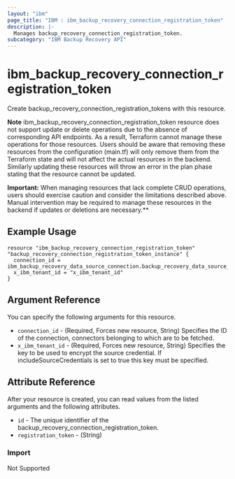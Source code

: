 ```yaml
---
layout: "ibm"
page_title: "IBM : ibm_backup_recovery_connection_registration_token"
description: |-
  Manages backup_recovery_connection_registration_token.
subcategory: "IBM Backup Recovery API"
---
```


# ibm_backup_recovery_connection_registration_token

Create backup_recovery_connection_registration_tokens with this resource.

**Note**
ibm_backup_recovery_connection_registration_token resource does not support update or delete operations due to the absence of corresponding API endpoints. As a result, Terraform cannot manage these operations for those resources. Users should be aware that removing these resources from the configuration (main.tf) will only remove them from the Terraform state and will not affect the actual resources in the backend. Similarly updating these resources will throw an error in the plan phase stating that the resource cannot be updated.

**Important:** When managing resources that lack complete CRUD operations, users should exercise caution and consider the limitations described above. Manual intervention may be required to manage these resources in the backend if updates or deletions are necessary.**

## Example Usage

```hcl
resource "ibm_backup_recovery_connection_registration_token" "backup_recovery_connection_registration_token_instance" {
  connection_id = ibm_backup_recovery_data_source_connection.backup_recovery_data_source_connection_instance.connectionID
  x_ibm_tenant_id = "x_ibm_tenant_id"
}
```

## Argument Reference

You can specify the following arguments for this resource.

* `connection_id` - (Required, Forces new resource, String) Specifies the ID of the connection, connectors belonging to which are to be fetched.
* `x_ibm_tenant_id` - (Required, Forces new resource, String) Specifies the key to be used to encrypt the source credential. If includeSourceCredentials is set to true this key must be specified.

## Attribute Reference

After your resource is created, you can read values from the listed arguments and the following attributes.

* `id` - The unique identifier of the backup_recovery_connection_registration_token.
* `registration_token` - (String) 

### Import
Not Supported
